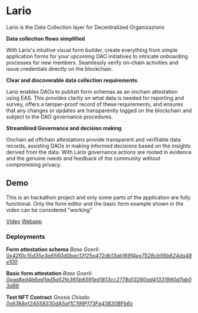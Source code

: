 # Lario

Lario is the Data Collection layer for Decentralized Organizazions

**Data collection flows simplified**

With Lario's intuitive visual form builder, create everything from simple application forms for your upcoming DAO initiatives to intricate onboarding processes for new members. Seamlessly verify on-chain activities and issue credentials directly on the blockchain.

**Clear and discoverable data collection requirements**

Lario enables DAOs to publish form schemas as an onchain attestation using EAS. This provides clarity on what data is needed for reporting and survey, offers a tamper-proof record of these requirements, and ensures that any changes or updates are transparently logged on the blockchain and subject to the DAO governance procedures.

**Streamlined Governance and decision making**

Onchain ad offchain attestations provide transparent and verifiable data records, assisting DAOs in making informed decisions based on the insights derived from the data. With Lario governance actions are rooted in evidence and the genuine needs and feedback of the community without compromising privacy.

## Demo

This is an hackathon project and only some parts of the application are fully functional. Only the form editor and the basic form example shown in the video can be considered "working"

[Video](https://www.loom.com/share/29dff51da6c74d4c945fa73c12e82cdf?sid=f025b688-0892-486d-8932-0f7e14a502b4)
[Webapp](https://lario.vercel.app/)

### Deployments

**Form attestation schema**
_Base Goerli: [0x42f0c15d35e3a6560d0bac12f25a472db13ab169f4ee7528cb56b624da48e100](https://base-goerli.easscan.org/schema/view/0x42f0c15d35e3a6560d0bac12f25a472db13ab169f4ee7528cb56b624da48e100)_

**Basic form attestation**
_Base Goerli: [0xaa8ed4b6ad1ad5a52fe365b6591ed1813cc2778d13260ad41331990d7ab03d88](https://base-goerli.easscan.org/attestation/view/0xaa8ed4b6ad1ad5a52fe365b6591ed1813cc2778d13260ad41331990d7ab03d88)_

**Test NFT Contract**
_Gnosis Chiado: [0x67A6ef2A558330dA5af1C199Ff73Fa43820BFb6c](https://gnosis-chiado.blockscout.com/address/0x67A6ef2A558330dA5af1C199Ff73Fa43820BFb6c)_
